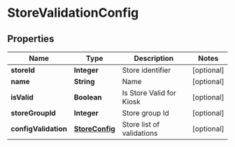 
# StoreValidationConfig

## Properties
Name | Type | Description | Notes
------------ | ------------- | ------------- | -------------
**storeId** | **Integer** | Store identifier |  [optional]
**name** | **String** | Name |  [optional]
**isValid** | **Boolean** | Is Store Valid for Kiosk |  [optional]
**storeGroupId** | **Integer** | Store group Id |  [optional]
**configValidation** | [**StoreConfig**](StoreConfig.md) | Store list of validations |  [optional]



